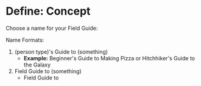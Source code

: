 # Define: Concept

Choose a name for your Field Guide:

Name Formats:

1. \(person type\)'s Guide to \(something\)
   * **Example:** Beginner's Guide to Making Pizza or Hitchhiker's Guide to the Galaxy
2. Field Guide to \(something\)
   * Field Guide to  



